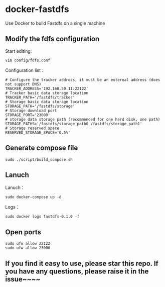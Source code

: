 # docker-fastdfs
Use Docker to build Fastdfs on a single machine

## Modify the fdfs configuration

Start editing:
```shell
vim config/fdfs.conf
```

Configuration list：
```shell
# Configure the tracker address, it must be an external address (does not support DNS)
TRACKER_ADDRESS='192.168.50.11:22122'
# Tracker basic data storage location
TRACKER_PATH='/fastdfs/tracker'
# Storage basic data storage location
STORAGE_PATH='/fastdfs/storage'
# Storage download port
STORAGE_PORT='23000'
# storage data storage path (recommended for one hard disk, one path)
STORAGE_PATHS='/fastdfs/storage_path0 /fastdfs/storage_path1'
# Storage reserved space
RESERVED_STORAGE_SPACE='0.5%'
```

## Generate compose file
```shell
sudo ./script/build_compose.sh
```

## Lanuch
Lanuch：
```shell
sudo docker-compose up -d
```

Logs：
```shell
sudo docker logs fastdfs-0.1.0 -f
```

## Open ports

```shell
sudo ufw allow 22122
sudo ufw allow 23000
```

## If you find it easy to use, please star this repo. If you have any questions, please raise it in the issue~~~~
